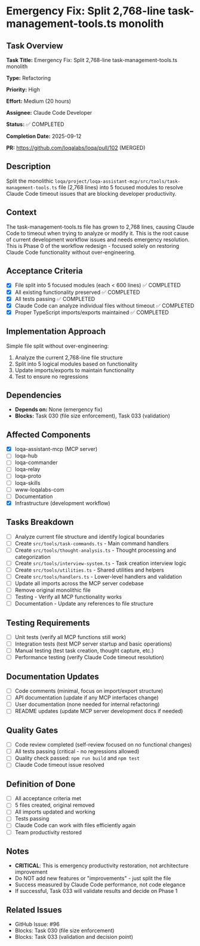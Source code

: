 # Emergency Fix: Split 2,768-line task-management-tools.ts monolith

## Task Overview
**Task Title:** Emergency Fix: Split 2,768-line task-management-tools.ts monolith

**Type:** Refactoring

**Priority:** High

**Effort:** Medium (20 hours)

**Assignee:** Claude Code Developer

**Status:** ✅ COMPLETED

**Completion Date:** 2025-09-12

**PR:** https://github.com/loqalabs/loqa/pull/102 (MERGED)

## Description
Split the monolithic `loqa/project/loqa-assistant-mcp/src/tools/task-management-tools.ts` file (2,768 lines) into 5 focused modules to resolve Claude Code timeout issues that are blocking developer productivity.

## Context
The task-management-tools.ts file has grown to 2,768 lines, causing Claude Code to timeout when trying to analyze or modify it. This is the root cause of current development workflow issues and needs emergency resolution. This is Phase 0 of the workflow redesign - focused solely on restoring Claude Code functionality without over-engineering.

## Acceptance Criteria
- [x] File split into 5 focused modules (each < 600 lines) ✅ COMPLETED
- [x] All existing functionality preserved ✅ COMPLETED  
- [x] All tests passing ✅ COMPLETED
- [x] Claude Code can analyze individual files without timeout ✅ COMPLETED
- [x] Proper TypeScript imports/exports maintained ✅ COMPLETED

## Implementation Approach
Simple file split without over-engineering:
1. Analyze the current 2,768-line file structure
2. Split into 5 logical modules based on functionality
3. Update imports/exports to maintain functionality
4. Test to ensure no regressions

## Dependencies
- **Depends on:** None (emergency fix)
- **Blocks:** Task 030 (file size enforcement), Task 033 (validation)

## Affected Components
- [x] loqa-assistant-mcp (MCP server)
- [ ] loqa-hub
- [ ] loqa-commander  
- [ ] loqa-relay
- [ ] loqa-proto
- [ ] loqa-skills
- [ ] www-loqalabs-com
- [ ] Documentation
- [x] Infrastructure (development workflow)

## Tasks Breakdown
- [ ] Analyze current file structure and identify logical boundaries
- [ ] Create `src/tools/task-commands.ts` - Main command handlers
- [ ] Create `src/tools/thought-analysis.ts` - Thought processing and categorization
- [ ] Create `src/tools/interview-system.ts` - Task creation interview logic
- [ ] Create `src/tools/utilities.ts` - Shared utilities and helpers
- [ ] Create `src/tools/handlers.ts` - Lower-level handlers and validation
- [ ] Update all imports across the MCP server codebase
- [ ] Remove original monolithic file
- [ ] Testing - Verify all MCP functionality works
- [ ] Documentation - Update any references to file structure

## Testing Requirements
- [ ] Unit tests (verify all MCP functions still work)
- [ ] Integration tests (test MCP server startup and basic operations)
- [ ] Manual testing (test task creation, thought capture, etc.)
- [ ] Performance testing (verify Claude Code timeout resolution)

## Documentation Updates
- [ ] Code comments (minimal, focus on import/export structure)
- [ ] API documentation (update if any MCP interfaces change)
- [ ] User documentation (none needed for internal refactoring)
- [ ] README updates (update MCP server development docs if needed)

## Quality Gates
- [ ] Code review completed (self-review focused on no functional changes)
- [ ] All tests passing (critical - no regressions allowed)
- [ ] Quality check passed: `npm run build` and `npm test`
- [ ] Claude Code timeout issue resolved

## Definition of Done
- [ ] All acceptance criteria met
- [ ] 5 files created, original removed
- [ ] All imports updated and working
- [ ] Tests passing
- [ ] Claude Code can work with files efficiently again
- [ ] Team productivity restored

## Notes
- **CRITICAL**: This is emergency productivity restoration, not architecture improvement
- Do NOT add new features or "improvements" - just split the file
- Success measured by Claude Code performance, not code elegance  
- If successful, Task 033 will validate results and decide on Phase 1

## Related Issues
- GitHub Issue: #96
- Blocks: Task 030 (file size enforcement)
- Blocks: Task 033 (validation and decision point)